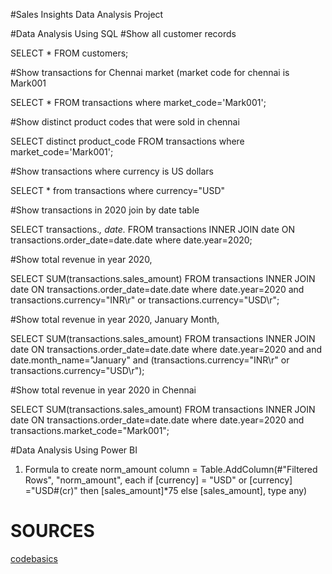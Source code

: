 #Sales Insights Data Analysis Project

#Data Analysis Using SQL
#Show all customer records

SELECT * FROM customers;

#Show transactions for Chennai market (market code for chennai is Mark001

SELECT * FROM transactions where market_code='Mark001';

#Show distinct product codes that were sold in chennai

SELECT distinct product_code FROM transactions where market_code='Mark001';

#Show transactions where currency is US dollars

SELECT * from transactions where currency="USD"

#Show transactions in 2020 join by date table

SELECT transactions.*, date.* FROM transactions INNER JOIN date ON transactions.order_date=date.date where date.year=2020;

#Show total revenue in year 2020,

SELECT SUM(transactions.sales_amount) FROM transactions INNER JOIN date ON transactions.order_date=date.date where date.year=2020 and transactions.currency="INR\r" or transactions.currency="USD\r";

#Show total revenue in year 2020, January Month,

SELECT SUM(transactions.sales_amount) FROM transactions INNER JOIN date ON transactions.order_date=date.date where date.year=2020 and and date.month_name="January" and (transactions.currency="INR\r" or transactions.currency="USD\r");

#Show total revenue in year 2020 in Chennai

SELECT SUM(transactions.sales_amount) FROM transactions INNER JOIN date ON transactions.order_date=date.date where date.year=2020 and transactions.market_code="Mark001";

#Data Analysis Using Power BI
1. Formula to create norm_amount column
= Table.AddColumn(#"Filtered Rows", "norm_amount", each if [currency] = "USD" or [currency] ="USD#(cr)" then [sales_amount]*75 else [sales_amount], type any)

# SOURCES
[codebasics](https://github.com/codebasics/DataAnalysisProjects/tree/master/1_SalesInsights)
